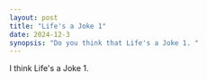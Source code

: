 ```yaml
---
layout: post
title: "Life's a Joke 1"
date: 2024-12-3
synopsis: "Do you think that Life's a Joke 1. "
---
```


I think Life's a Joke 1.